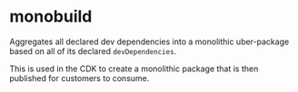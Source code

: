 # monobuild

Aggregates all declared dev dependencies into a monolithic uber-package
based on all of its declared `devDependencies`.

This is used in the CDK to create a monolithic package that is then
published for customers to consume.